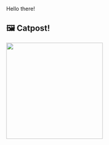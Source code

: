 Hello there!



## 🖼️ Catpost!

<sub>
    <img src="https://cdn2.thecatapi.com/images/8p0.jpg" height="256">
</sub>

